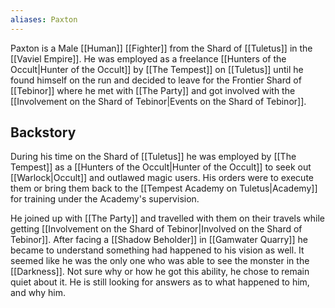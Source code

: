 ```yaml
---
aliases: Paxton
---
```

Paxton is a Male [[Human]] [[Fighter]] from the Shard of [[Tuletus]] in the [[Vaviel Empire]]. He was employed as a freelance [[Hunters of the Occult|Hunter of the Occult]] by [[The Tempest]] on [[Tuletus]] until he found himself on the run and decided to leave for the Frontier Shard of [[Tebinor]] where he met with [[The Party]] and got involved with the [[Involvement on the Shard of Tebinor|Events on the Shard of Tebinor]].

## Backstory
During his time on the Shard of [[Tuletus]] he was employed by [[The Tempest]] as a [[Hunters of the Occult|Hunter of the Occult]] to seek out [[Warlock|Occult]] and outlawed magic users. His orders were to execute them or bring them back to the [[Tempest Academy on Tuletus|Academy]] for training under the Academy's supervision.

He joined up with [[The Party]] and travelled with them on their travels while getting [[Involvement on the Shard of Tebinor|Involved on the Shard of Tebinor]]. After facing a [[Shadow Beholder]] in [[Gamwater Quarry]] he became to understand something had happened to his vision as well. It seemed like he was the only one who was able to see the monster in the [[Darkness]]. Not sure why or how he got this ability, he chose to remain quiet about it. He is still looking for answers as to what happened to him, and why him.
